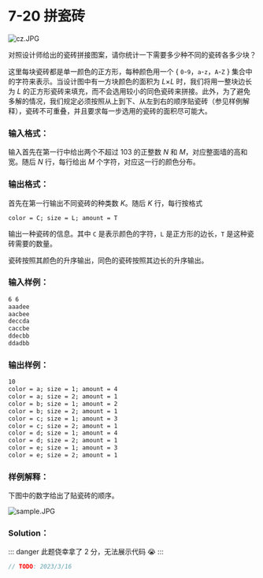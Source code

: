 # 7-20 拼瓷砖

![cz.JPG](https://images.ptausercontent.com/1c094a16-9a80-4f67-96ec-144fc30f81ce.JPG)

对照设计师给出的瓷砖拼接图案，请你统计一下需要多少种不同的瓷砖各多少块？

这里每块瓷砖都是单一颜色的正方形，每种颜色用一个 { `0`-`9`，`a`-`z`，`A`-`Z` } 集合中的字符来表示。当设计图中有一方块颜色的面积为 *L*×*L* 时，我们将用一整块边长为 _L_ 的正方形瓷砖来填充，而不会选用较小的同色瓷砖来拼接。此外，为了避免多解的情况，我们规定必须按照从上到下、从左到右的顺序贴瓷砖（参见样例解释），瓷砖不可重叠，并且要求每一步选用的瓷砖的面积尽可能大。

### 输入格式：

输入首先在第一行中给出两个不超过 103 的正整数 _N_ 和 _M_，对应整面墙的高和宽。随后 _N_ 行，每行给出 _M_ 个字符，对应这一行的颜色分布。

### 输出格式：

首先在第一行输出不同瓷砖的种类数 _K_。随后 _K_ 行，每行按格式

```
color = C; size = L; amount = T
```

输出一种瓷砖的信息。其中 `C` 是表示颜色的字符，`L` 是正方形的边长，`T` 是这种瓷砖需要的数量。

瓷砖按照其颜色的升序输出，同色的瓷砖按照其边长的升序输出。

### 输入样例：

```tex
6 6
aaadee
aacbee
deccda
caccbe
ddecbb
ddadbb
```

### 输出样例：

```tex
10
color = a; size = 1; amount = 4
color = a; size = 2; amount = 1
color = b; size = 1; amount = 2
color = b; size = 2; amount = 1
color = c; size = 1; amount = 3
color = c; size = 2; amount = 1
color = d; size = 1; amount = 4
color = d; size = 2; amount = 1
color = e; size = 1; amount = 3
color = e; size = 2; amount = 1
```

### 样例解释：

下图中的数字给出了贴瓷砖的顺序。

![sample.JPG](https://images.ptausercontent.com/88843962-99d9-40fd-8e35-3e062490982e.JPG)

### Solution：

::: danger
此题侥幸拿了 2 分，无法展示代码 😭
:::

```java
// TODO: 2023/3/16
```
